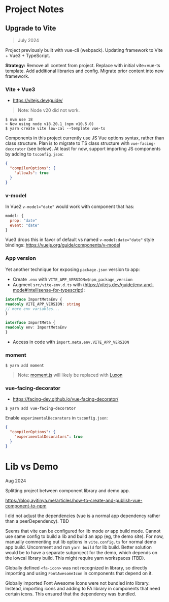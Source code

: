 # Project Notes

## Upgrade to Vite

> July 2024

Project previously built with vue-cli (webpack). Updating framework to Vite + Vue3 + TypeScript.

**Strategy:** Remove all content from project. Replace with initial vite+vue-ts template. Add additional libraries and config. Migrate prior content into new framework.

### Vite + Vue3

- https://vitejs.dev/guide/

> Note: Node v20 did not work.

```
$ nvm use 18
> Now using node v18.20.1 (npm v10.5.0)
$ yarn create vite low-cal --template vue-ts
```

Components in this project currently use JS Vue options syntax, rather than class structure. Plan is to migrate to TS class structure with `vue-facing-decorator` (see below). At least for now, support importing JS components by adding to `tsconfig.json`:
```json
{
  "compilerOptions": {
    "allowJs": true
  }
}
```

### v-model

In Vue2 `v-model="date"` would work with component that has:
```js
model: {
  prop: "date"
  event: "date"
}
```

Vue3 drops this in favor of default vs named `v-model:date="date"` style bindings: https://vuejs.org/guide/components/v-model

### App version

Yet another technique for exposing `package.json` version to app:
- Create `.env` with  `VITE_APP_VERSION=$npm_package_version`
- Augment `src/vite-env.d.ts` with (https://vitejs.dev/guide/env-and-mode#intellisense-for-typescript):
```ts
interface ImportMetaEnv {
readonly VITE_APP_VERSION: string
// more env variables...
}

interface ImportMeta {
readonly env: ImportMetaEnv
}
```
- Access in code with `import.meta.env.VITE_APP_VERSION`

### moment

```
$ yarn add moment
```

> Note: [moment.js](https://momentjs.com/docs/#/-project-status/) will likely be replaced with [Luxon](https://moment.github.io/luxon/)

### vue-facing-decorator

- https://facing-dev.github.io/vue-facing-decorator/

```
$ yarn add vue-facing-decorator
```
Enable `experimentalDecorators` in `tsconfig.json`:
```json
{
  "compilerOptions": {
    "experimentalDecorators": true
  }
}
```

# Lib vs Demo

Aug 2024

Splitting project between component library and demo app.

https://blog.ayitinya.me/articles/how-to-create-and-publish-vue-component-to-npm

I did not adjust the dependencies (vue is a normal app dependency rather than a peerDependency). TBD

Seems that vite can be configured for lib mode *or* app build mode. Cannot use same config to build a lib and build an app (eg, the demo site). For now, manually commenting out lib options in `vite.config.ts` for normal demo app build. Uncomment and run `yarn build` for lib build. Better solution would be to have a separate subproject for the demo, which depends on the lowcal library build. This might require yarn workspaces (TBD).

Globally defined `<fa-icon>` was not recognized in library, so directly importing and using `FontAwesomeIcon` in components that depend on it.

Globally imported Font Awesome Icons were not bundled into library. Instead, importing icons and adding to FA library in components that need certain icons. This ensured that the dependency was bundled.